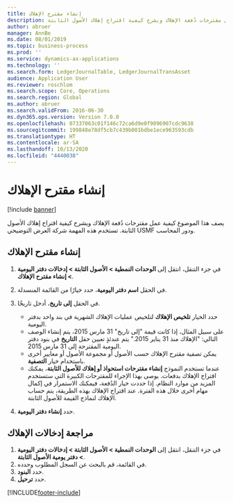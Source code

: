 ```yaml
---
title: إنشاء مقترح الإهلاك
description: يصف هذا الموضوع كيفية عمل مقترحات دُفعة الإهلاك ويشرح كيفية اقتراح إهلاك الأصول الثابتة.
author: abruer
manager: AnnBe
ms.date: 08/01/2019
ms.topic: business-process
ms.prod: ''
ms.service: dynamics-ax-applications
ms.technology: ''
ms.search.form: LedgerJournalTable, LedgerJournalTransAsset
audience: Application User
ms.reviewer: roschlom
ms.search.scope: Core, Operations
ms.search.region: Global
ms.author: abruer
ms.search.validFrom: 2016-06-30
ms.dyn365.ops.version: Version 7.0.0
ms.openlocfilehash: 07337063c01f146c72ca6d9e0f9096907cdc9638
ms.sourcegitcommit: 199848e78df5cb7c439b001bdbe1ece963593cdb
ms.translationtype: HT
ms.contentlocale: ar-SA
ms.lasthandoff: 10/13/2020
ms.locfileid: "4440038"
---
```

# <a name="create-a-depreciation-proposal"></a>إنشاء مقترح الإهلاك

[!include [banner](../../includes/banner.md)]

يصف هذا الموضوع كيفية عمل مقترحات دُفعة الإهلاك ويشرح كيفية اقتراح إهلاك الأصول الثابتة. تستخدم هذه المهمة شركة العرض التوضيحي USMF ودور المحاسب.


## <a name="create-a-depreciation-proposal"></a>إنشاء مقترح الإهلاك
1. في جزء التنقل، انتقل إلى **الوحدات النمطية > الأصول الثابتة > إدخالات دفتر اليومية‬ > إنشاء مقترح الإهلاك‬‬**.
2. في الحقل **اسم دفتر اليومية‬**، حدد خيارًا من القائمة المنسدلة.
3. في الحقل **إلى تاريخ**، أدخل تاريخًا.

    - حدد الخيار **تلخيص الإهلاك** لتلخيص عمليات الإهلاك الشهرية في بند واحد بدفتر اليومية.  
    - على سبيل المثال، إذا كانت قيمة "إلى تاريخ" 31 مارس 2015، يتم إنشاء الوصف التالي: "الإهلاك منذ 31 يناير 2015." يتم عندئذٍ تعيين حقل **التاريخ** في بنود دفتر اليومية المقترحة إلى 31 مارس 2015.  
    - يمكن تصفية مقترح الإهلاك حسب الأصول أو مجموعة الأصول أو معايير أخرى باستخدام خيار **التصفية**.  
    - عندما تستخدم النموذج **إنشاء مقترحات استحواذ أو إهلاك للأصول الثابتة‬**، يمكنك اقتراح الإهلاك بدفعات. يوصى بهذا الإجراء للمقترحات الكبيرة التي ستستخدم المزيد من موارد النظام. إذا حددت خيار الدُفعة، فيمكنك الاستمرار في إكمال مهام أخرى خلال هذه الفترة. عند اقتراح الإهلاك بهذه الطريقة، يتم حساب الإهلاك لنماذج القيمة للأصول الثابتة.  

4. حدد **إنشاء دفتر اليومية**.

## <a name="review-depreciation-entries"></a>مراجعة إدخالات الإهلاك
1. في جزء التنقل، انتقل إلى **الوحدات النمطية > الأصول الثابتة > إدخالات دفتر اليومية‬ > دفتر يومية الأصول الثابتة‬**.
2. في القائمة، قم بالبحث عن السجل المطلوب وحدده.
3. حدد **البنود**.
4. حدد **ترحيل**.



[!INCLUDE[footer-include](../../../includes/footer-banner.md)]
